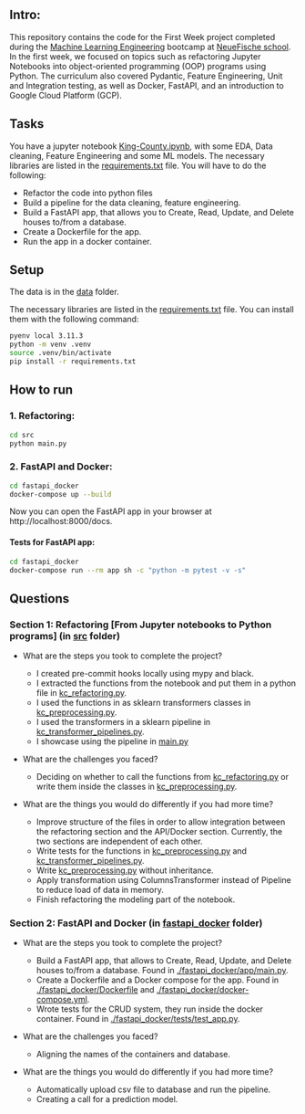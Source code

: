 ## Intro:


This repository contains the code for the First Week project completed during the [Machine Learning Engineering](https://www.neuefische.de/en/bootcamp/machine-learning-engineering) bootcamp at [NeueFische school](https://www.neuefische.de/en). In the first week, we focused on topics such as refactoring Jupyter Notebooks into object-oriented programming (OOP) programs using Python. The curriculum also covered Pydantic, Feature Engineering, Unit and Integration testing, as well as Docker, FastAPI, and an introduction to Google Cloud Platform (GCP).


## Tasks
You have a jupyter notebook [King-County.ipynb](./King-County.ipynb), with some EDA, Data cleaning, Feature Engineering and some ML models. The necessary libraries are listed in the [requirements.txt](./requirements.txt) file. You will have to do the following:

- Refactor the code into python files 
- Build a pipeline for the data cleaning, feature engineering.
- Build a FastAPI app, that allows you to Create, Read, Update, and Delete houses to/from a database.
- Create a Dockerfile for the app.
- Run the app in a docker container.

## Setup

The data is in the [data](./data) folder.

The necessary libraries are listed in the [requirements.txt](./requirements.txt) file. You can install them with the following command:

```bash
pyenv local 3.11.3
python -m venv .venv
source .venv/bin/activate
pip install -r requirements.txt
```
## How to run
### 1. Refactoring:
```bash
cd src
python main.py
```

### 2. FastAPI and Docker:
```bash
cd fastapi_docker
docker-compose up --build
```

Now you can open the FastAPI app in your browser at http://localhost:8000/docs.

#### Tests for FastAPI app:
```bash
cd fastapi_docker
docker-compose run --rm app sh -c "python -m pytest -v -s"
```

## Questions
### Section 1: Refactoring [From Jupyter notebooks to Python programs] (in [src](./src) folder)

* What are the steps you took to complete the project?
    * I created pre-commit hooks locally using mypy and black.
    * I extracted the functions from the notebook and put them in a python file
      in [kc_refactoring.py](./src/kc_refactoring.py).
    * I used the functions in as sklearn transformers classes in [kc_preprocessing.py](./src/kc_preprocessing.py).
    * I used the transformers in a sklearn pipeline in [kc_transformer_pipelines.py](./src/kc_transformer_pipelines.py).
    * I showcase using the pipeline in [main.py](./src/main.py)


* What are the challenges you faced?
    * Deciding on whether to call the functions from [kc_refactoring.py](./src/kc_refactoring.py) or write them inside
      the classes in [kc_preprocessing.py](./src/kc_preprocessing.py).


* What are the things you would do differently if you had more time?
    * Improve structure of the files in order to allow integration between the refactoring section and the API/Docker
      section. Currently, the two sections are independent of each other. 
    * Write tests for the functions in [kc_preprocessing.py](./src/kc_preprocessing.py) and [kc_transformer_pipelines.py](./src/kc_transformer_pipelines.py).
    * Write [kc_preprocessing.py](./src/kc_preprocessing.py) without inheritance.
    * Apply transformation using ColumnsTransformer instead of Pipeline to reduce load of data in memory.
    * Finish refactoring the modeling part of the notebook. 

### Section 2: FastAPI and Docker (in [fastapi_docker](./fastapi_docker) folder)
* What are the steps you took to complete the project?
    * Build a FastAPI app, that allows to Create, Read, Update, and Delete houses to/from a database. Found in [./fastapi_docker/app/main.py](./fastapi_docker/app/main.py).
    * Create a Dockerfile and a Docker compose for the app. Found in [./fastapi_docker/Dockerfile](./fastapi_docker/Dockerfile) and [./fastapi_docker/docker-compose.yml](./fastapi_docker/docker-compose.yml). 
    * Wrote tests for the CRUD system, they run inside the docker container. Found in [./fastapi_docker/tests/test_app.py](./fastapi_docker/tests/test_app.py).
    
 
* What are the challenges you faced?
  * Aligning the names of the containers and database.

  
* What are the things you would do differently if you had more time? 
  * Automatically upload csv file to database and run the pipeline.
  * Creating a call for a prediction model.

